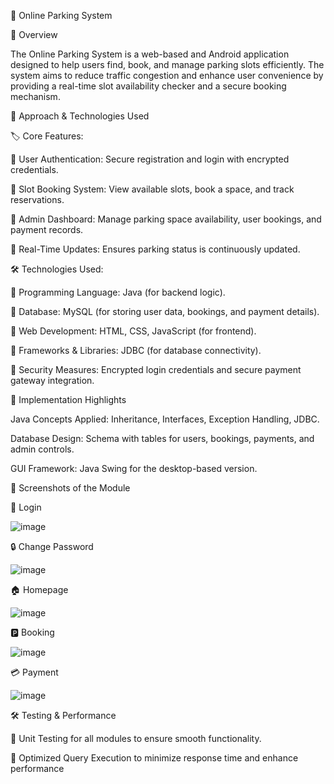 🚗 Online Parking System

📌 Overview

The Online Parking System is a web-based and Android application designed to help users find, book, and manage parking slots efficiently. The system aims to reduce traffic congestion and enhance user convenience by providing a real-time slot availability checker and a secure booking mechanism.

🚀 Approach & Technologies Used

🏷️ Core Features:

🔹 User Authentication: Secure registration and login with encrypted credentials.

🔹 Slot Booking System: View available slots, book a space, and track reservations.

🔹 Admin Dashboard: Manage parking space availability, user bookings, and payment records.

🔹 Real-Time Updates: Ensures parking status is continuously updated.

🛠 Technologies Used:

🔹 Programming Language: Java (for backend logic).

🔹 Database: MySQL (for storing user data, bookings, and payment details).

🔹 Web Development: HTML, CSS, JavaScript (for frontend).

🔹 Frameworks & Libraries: JDBC (for database connectivity).

🔹 Security Measures: Encrypted login credentials and secure payment gateway integration.

🔧 Implementation Highlights

Java Concepts Applied: Inheritance, Interfaces, Exception Handling, JDBC.

Database Design: Schema with tables for users, bookings, payments, and admin controls.

GUI Framework: Java Swing for the desktop-based version.

📸 Screenshots of the Module

🔑 Login

![image](https://github.com/user-attachments/assets/3539392e-a28f-4d32-ae57-8512aa6de04e)

🔒 Change Password

![image](https://github.com/user-attachments/assets/f9bce69d-10f9-43f3-bd2c-71e46f9204fd)

🏠 Homepage

![image](https://github.com/user-attachments/assets/7879d997-7618-4b85-a0e3-ef0d73252b1a)

🅿️ Booking

![image](https://github.com/user-attachments/assets/be619ea2-6507-4562-a4ed-eeace4c04d39)

💳 Payment

![image](https://github.com/user-attachments/assets/37d1702f-f841-4f73-aa14-c75bbcb22a33)

🛠️ Testing & Performance

🔹 Unit Testing for all modules to ensure smooth functionality.

🔹 Optimized Query Execution to minimize response time and enhance performance
